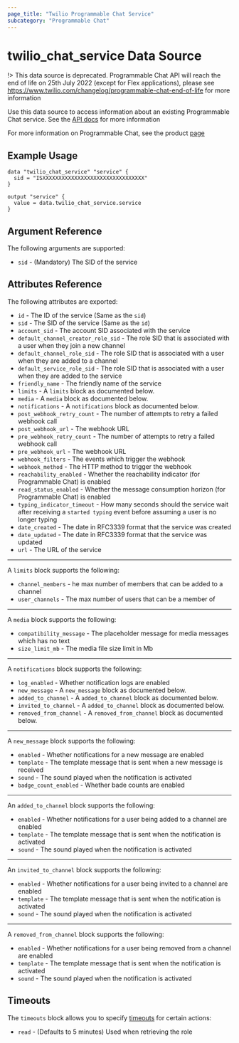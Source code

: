 ```yaml
---
page_title: "Twilio Programmable Chat Service"
subcategory: "Programmable Chat"
---
```


# twilio_chat_service Data Source

!> This data source is deprecated. Programmable Chat API will reach the end of life on 25th July 2022 (except for Flex applications), please see <https://www.twilio.com/changelog/programmable-chat-end-of-life> for more information

Use this data source to access information about an existing Programmable Chat service. See the [API docs](https://www.twilio.com/docs/chat/rest/service-resource) for more information

For more information on Programmable Chat, see the product [page](https://www.twilio.com/chat)

## Example Usage

```hcl
data "twilio_chat_service" "service" {
  sid = "ISXXXXXXXXXXXXXXXXXXXXXXXXXXXXXXXX"
}

output "service" {
  value = data.twilio_chat_service.service
}
```

## Argument Reference

The following arguments are supported:

- `sid` - (Mandatory) The SID of the service

## Attributes Reference

The following attributes are exported:

- `id` - The ID of the service (Same as the `sid`)
- `sid` - The SID of the service (Same as the `id`)
- `account_sid` - The account SID associated with the service
- `default_channel_creator_role_sid` - The role SID that is associated with a user when they join a new channel
- `default_channel_role_sid` - The role SID that is associated with a user when they are added to a channel
- `default_service_role_sid` - The role SID that is associated with a user when they are added to the service
- `friendly_name` - The friendly name of the service
- `limits` - A `limits` block as documented below.
- `media` - A `media` block as documented below.
- `notifications` - A `notifications` block as documented below.
- `post_webhook_retry_count` - The number of attempts to retry a failed webhook call
- `post_webhook_url` - The webhook URL
- `pre_webhook_retry_count` - The number of attempts to retry a failed webhook call
- `pre_webhook_url` - The webhook URL
- `webhook_filters` - The events which trigger the webhook
- `webhook_method` - The HTTP method to trigger the webhook
- `reachability_enabled` - Whether the reachability indicator (for Programmable Chat) is enabled
- `read_status_enabled` - Whether the message consumption horizon (for Programmable Chat) is enabled
- `typing_indicator_timeout` - How many seconds should the service wait after receiving a `started typing` event before assuming a user is no longer typing
- `date_created` - The date in RFC3339 format that the service was created
- `date_updated` - The date in RFC3339 format that the service was updated
- `url` - The URL of the service

---

A `limits` block supports the following:

- `channel_members` - he max number of members that can be added to a channel
- `user_channels` - The max number of users that can be a member of

---

A `media` block supports the following:

- `compatibility_message` - The placeholder message for media messages which has no text
- `size_limit_mb` - The media file size limit in Mb

---

A `notifications` block supports the following:

- `log_enabled` - Whether notification logs are enabled
- `new_message` - A `new_message` block as documented below.
- `added_to_channel` - A `added_to_channel` block as documented below.
- `invited_to_channel` - A `added_to_channel` block as documented below.
- `removed_from_channel` - A `removed_from_channel` block as documented below.

---

A `new_message` block supports the following:

- `enabled` - Whether notifications for a new message are enabled
- `template` - The template message that is sent when a new message is received
- `sound` - The sound played when the notification is activated
- `badge_count_enabled` - Whether bade counts are enabled

---

An `added_to_channel` block supports the following:

- `enabled` - Whether notifications for a user being added to a channel are enabled
- `template` - The template message that is sent when the notification is activated
- `sound` - The sound played when the notification is activated

---

An `invited_to_channel` block supports the following:

- `enabled` - Whether notifications for a user being invited to a channel are enabled
- `template` - The template message that is sent when the notification is activated
- `sound` - The sound played when the notification is activated

---

A `removed_from_channel` block supports the following:

- `enabled` - Whether notifications for a user being removed from a channel are enabled
- `template` - The template message that is sent when the notification is activated
- `sound` - The sound played when the notification is activated

## Timeouts

The `timeouts` block allows you to specify [timeouts](https://www.terraform.io/docs/configuration/resources.html#timeouts) for certain actions:

- `read` - (Defaults to 5 minutes) Used when retrieving the role
